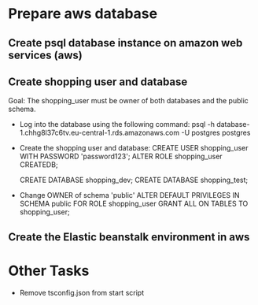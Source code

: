 # Prepare aws database

## Create psql database instance on amazon web services (aws)

## Create shopping user and database

Goal: The shopping_user must be owner of both databases and the public schema.

- Log into the database using the following command:
  psql -h database-1.chhg8l37c6tv.eu-central-1.rds.amazonaws.com -U postgres postgres

- Create the shopping user and database:
  CREATE USER shopping_user WITH PASSWORD 'password123';
  ALTER ROLE shopping_user CREATEDB;

  CREATE DATABASE shopping_dev;
  CREATE DATABASE shopping_test;

- Change OWNER of schema 'public'
  ALTER DEFAULT PRIVILEGES IN SCHEMA public FOR ROLE shopping_user GRANT ALL ON TABLES TO shopping_user;

## Create the Elastic beanstalk environment in aws

# Other Tasks

- Remove tsconfig.json from start script
